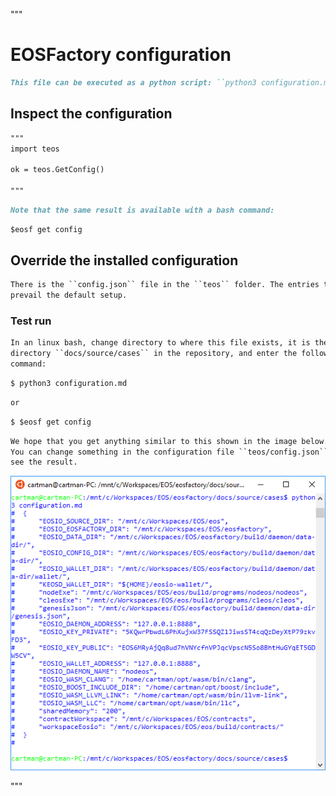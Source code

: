 """
# EOSFactory configuration

```md
This file can be executed as a python script: ``python3 configuration.md``.
```

## Inspect the configuration

```md
"""
import teos

ok = teos.GetConfig()

"""
```
```md
Note that the same result is available with a bash command:
```
```md
$eosf get config
```


## Override the installed configuration

```md
There is the ``config.json`` file in the ``teos`` folder. The entries there 
prevail the default setup.
```
### Test run

```md
In an linux bash, change directory to where this file exists, it is the 
directory ``docs/source/cases`` in the repository, and enter the following 
command:
```
```md
$ python3 configuration.md
```
```md
or
```
```md
$ $eosf get config
```
```md
We hope that you get anything similar to this shown in the image below.
You can change something in the configuration file ``teos/config.json``, and
see the result.
```
<img src="configuration.png" 
    onerror="this.src='../../../source/cases/configuration.png'"   
    alt="configuration" width="680px"/>
    
"""